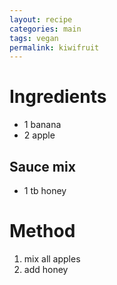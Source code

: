 ```yaml
---
layout: recipe
categories: main
tags: vegan
permalink: kiwifruit
---
```

# Ingredients
- 1 banana
- 2 apple

## Sauce mix
- 1 tb honey

# Method
1. mix all apples
2. add honey

